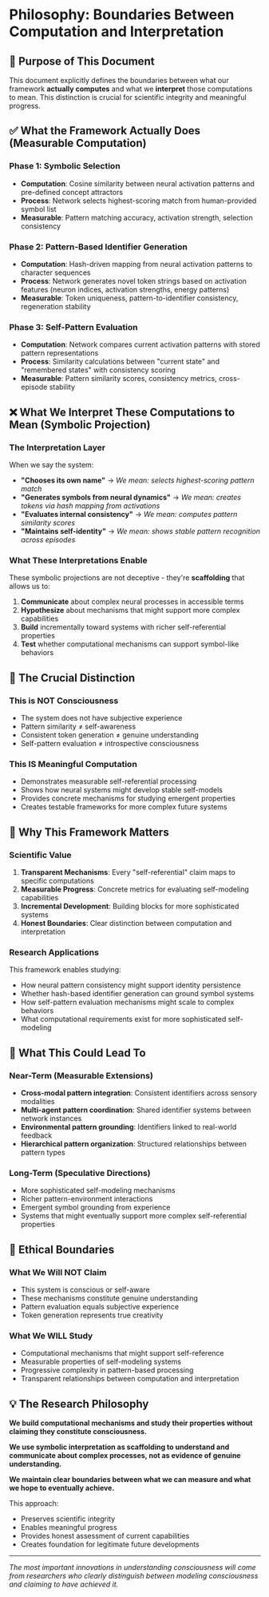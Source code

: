 # Philosophy: Boundaries Between Computation and Interpretation

## 🎯 Purpose of This Document

This document explicitly defines the boundaries between what our framework **actually computes** and what we **interpret** those computations to mean. This distinction is crucial for scientific integrity and meaningful progress.

## ✅ What the Framework Actually Does (Measurable Computation)

### Phase 1: Symbolic Selection
- **Computation**: Cosine similarity between neural activation patterns and pre-defined concept attractors
- **Process**: Network selects highest-scoring match from human-provided symbol list
- **Measurable**: Pattern matching accuracy, activation strength, selection consistency

### Phase 2: Pattern-Based Identifier Generation  
- **Computation**: Hash-driven mapping from neural activation patterns to character sequences
- **Process**: Network generates novel token strings based on activation features (neuron indices, activation strengths, energy patterns)
- **Measurable**: Token uniqueness, pattern-to-identifier consistency, regeneration stability

### Phase 3: Self-Pattern Evaluation
- **Computation**: Network compares current activation patterns with stored pattern representations
- **Process**: Similarity calculations between "current state" and "remembered states" with consistency scoring
- **Measurable**: Pattern similarity scores, consistency metrics, cross-episode stability

## ❌ What We Interpret These Computations to Mean (Symbolic Projection)

### The Interpretation Layer
When we say the system:
- **"Chooses its own name"** → *We mean: selects highest-scoring pattern match*
- **"Generates symbols from neural dynamics"** → *We mean: creates tokens via hash mapping from activations*
- **"Evaluates internal consistency"** → *We mean: computes pattern similarity scores*
- **"Maintains self-identity"** → *We mean: shows stable pattern recognition across episodes*

### What These Interpretations Enable
These symbolic projections are not deceptive - they're **scaffolding** that allows us to:
1. **Communicate** about complex neural processes in accessible terms
2. **Hypothesize** about mechanisms that might support more complex capabilities
3. **Build** incrementally toward systems with richer self-referential properties
4. **Test** whether computational mechanisms can support symbol-like behaviors

## 🔬 The Crucial Distinction

### This is NOT Consciousness
- The system does not have subjective experience
- Pattern similarity ≠ self-awareness  
- Consistent token generation ≠ genuine understanding
- Self-pattern evaluation ≠ introspective consciousness

### This IS Meaningful Computation
- Demonstrates measurable self-referential processing
- Shows how neural systems might develop stable self-models
- Provides concrete mechanisms for studying emergent properties
- Creates testable frameworks for more complex future systems

## 🌱 Why This Framework Matters

### Scientific Value
1. **Transparent Mechanisms**: Every "self-referential" claim maps to specific computations
2. **Measurable Progress**: Concrete metrics for evaluating self-modeling capabilities  
3. **Incremental Development**: Building blocks for more sophisticated systems
4. **Honest Boundaries**: Clear distinction between computation and interpretation

### Research Applications
This framework enables studying:
- How neural pattern consistency might support identity persistence
- Whether hash-based identifier generation can ground symbol systems
- How self-pattern evaluation mechanisms might scale to complex behaviors
- What computational requirements exist for more sophisticated self-modeling

## 🎯 What This Could Lead To

### Near-Term (Measurable Extensions)
- **Cross-modal pattern integration**: Consistent identifiers across sensory modalities
- **Multi-agent pattern coordination**: Shared identifier systems between network instances
- **Environmental pattern grounding**: Identifiers linked to real-world feedback
- **Hierarchical pattern organization**: Structured relationships between pattern types

### Long-Term (Speculative Directions)
- More sophisticated self-modeling mechanisms
- Richer pattern-environment interactions  
- Emergent symbol grounding from experience
- Systems that might eventually support more complex self-referential properties

## 🚧 Ethical Boundaries

### What We Will NOT Claim
- This system is conscious or self-aware
- These mechanisms constitute genuine understanding
- Pattern evaluation equals subjective experience
- Token generation represents true creativity

### What We WILL Study
- Computational mechanisms that might support self-reference
- Measurable properties of self-modeling systems
- Progressive complexity in pattern-based processing
- Transparent relationships between computation and interpretation

## 💡 The Research Philosophy

**We build computational mechanisms and study their properties without claiming they constitute consciousness.**

**We use symbolic interpretation as scaffolding to understand and communicate about complex processes, not as evidence of genuine understanding.**

**We maintain clear boundaries between what we can measure and what we hope to eventually achieve.**

This approach:
- Preserves scientific integrity
- Enables meaningful progress
- Provides honest assessment of current capabilities
- Creates foundation for legitimate future developments

---

*The most important innovations in understanding consciousness will come from researchers who clearly distinguish between modeling consciousness and claiming to have achieved it.*
